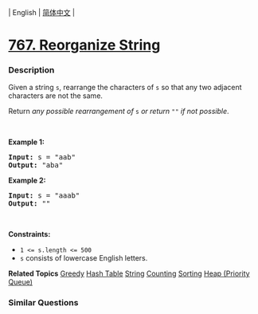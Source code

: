 | English | [简体中文](README.md) |

# [767. Reorganize String](https://leetcode.cn/problems/reorganize-string)
 ### Description
<p>Given a string <code>s</code>, rearrange the characters of <code>s</code> so that any two adjacent characters are not the same.</p>

<p>Return <em>any possible rearrangement of</em> <code>s</code> <em>or return</em> <code>&quot;&quot;</code> <em>if not possible</em>.</p>

<p>&nbsp;</p>
<p><strong class="example">Example 1:</strong></p>
<pre><strong>Input:</strong> s = "aab"
<strong>Output:</strong> "aba"
</pre><p><strong class="example">Example 2:</strong></p>
<pre><strong>Input:</strong> s = "aaab"
<strong>Output:</strong> ""
</pre>
<p>&nbsp;</p>
<p><strong>Constraints:</strong></p>

<ul>
	<li><code>1 &lt;= s.length &lt;= 500</code></li>
	<li><code>s</code> consists of lowercase English letters.</li>
</ul>

**Related Topics**  [Greedy](https://leetcode.cn/tag/greedy) [Hash Table](https://leetcode.cn/tag/hash-table) [String](https://leetcode.cn/tag/string) [Counting](https://leetcode.cn/tag/counting) [Sorting](https://leetcode.cn/tag/sorting) [Heap (Priority Queue)](https://leetcode.cn/tag/heap-priority-queue) 

### Similar Questions
